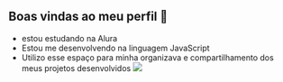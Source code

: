 ## Boas vindas ao meu perfil 🤘

- estou estudando na Alura
- Estou me desenvolvendo na linguagem JavaScript
- Utilizo esse espaço para minha organizava e compartilhamento dos meus projetos desenvolvidos
![](https://tenor.com/pt-BR/view/joey-jordison-slipknoyt-slipknot-joey-slipknot-gif-26937226)


